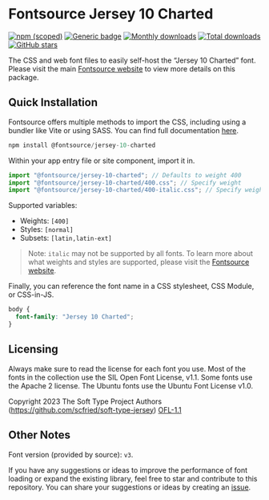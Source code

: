 # Fontsource Jersey 10 Charted

[![npm (scoped)](https://img.shields.io/npm/v/@fontsource/jersey-10-charted?color=brightgreen)](https://www.npmjs.com/package/@fontsource/jersey-10-charted) [![Generic badge](https://img.shields.io/badge/fontsource-passing-brightgreen)](https://github.com/fontsource/fontsource) [![Monthly downloads](https://badgen.net/npm/dm/@fontsource/jersey-10-charted)](https://github.com/fontsource/fontsource) [![Total downloads](https://badgen.net/npm/dt/@fontsource/jersey-10-charted)](https://github.com/fontsource/fontsource) [![GitHub stars](https://img.shields.io/github/stars/fontsource/fontsource.svg?style=social&label=Star)](https://github.com/fontsource/fontsource/stargazers)

The CSS and web font files to easily self-host the “Jersey 10 Charted” font. Please visit the main [Fontsource website](https://fontsource.org/fonts/jersey-10-charted) to view more details on this package.

## Quick Installation

Fontsource offers multiple methods to import the CSS, including using a bundler like Vite or using SASS. You can find full documentation [here](https://fontsource.org/docs/getting-started/introduction).

```javascript
npm install @fontsource/jersey-10-charted
```

Within your app entry file or site component, import it in.

```javascript
import "@fontsource/jersey-10-charted"; // Defaults to weight 400
import "@fontsource/jersey-10-charted/400.css"; // Specify weight
import "@fontsource/jersey-10-charted/400-italic.css"; // Specify weight and style
```

Supported variables:
- Weights: `[400]`
- Styles: `[normal]`
- Subsets: `[latin,latin-ext]`

> Note: `italic` may not be supported by all fonts. To learn more about what weights and styles are supported, please visit the [Fontsource website](https://fontsource.org/fonts/jersey-10-charted).

Finally, you can reference the font name in a CSS stylesheet, CSS Module, or CSS-in-JS.

```css
body {
  font-family: "Jersey 10 Charted";
}
```

## Licensing
Always make sure to read the license for each font you use. Most of the fonts in the collection use the SIL Open Font License, v1.1. Some fonts use the Apache 2 license. The Ubuntu fonts use the Ubuntu Font License v1.0.

Copyright 2023 The Soft Type Project Authors (https://github.com/scfried/soft-type-jersey)
[OFL-1.1](https://openfontlicense.org)

## Other Notes
Font version (provided by source): `v3`.

If you have any suggestions or ideas to improve the performance of font loading or expand the existing library, feel free to star and contribute to this repository. You can share your suggestions or ideas by creating an [issue](https://github.com/fontsource/fontsource/issues).